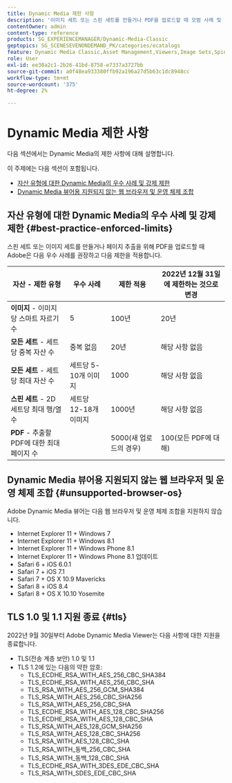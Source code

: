 ```yaml
---
title: Dynamic Media 제한 사항
description: '이미지 세트 또는 스핀 세트를 만들거나 PDF을 업로드할 때 모범 사례 및 강제 제한에 대해 알아봅니다. Dynamic Media Viewer용 지원되지 않는 웹 브라우저 및 운영 체제 조합에 대해서도 알아봅니다. '
contentOwner: admin
content-type: reference
products: SG_EXPERIENCEMANAGER/Dynamic-Media-Classic
geptopics: SG_SCENESEVENONDEMAND_PK/categories/ecatalogs
feature: Dynamic Media Classic,Asset Management,Viewers,Image Sets,Spin Sets,eCatalog
role: User
exl-id: ee30a2c1-2b26-41bd-8758-e7337a3727bb
source-git-commit: a0f48ea933380ffb92a196a27d5b63c1dc8948cc
workflow-type: tm+mt
source-wordcount: '375'
ht-degree: 2%

---
```


# Dynamic Media 제한 사항

다음 섹션에서는 Dynamic Media의 제한 사항에 대해 설명합니다.

이 주제에는 다음 섹션이 포함됩니다.

* [자산 유형에 대한 Dynamic Media의 우수 사례 및 강제 제한](#best-practice-enforced-limits)
* [Dynamic Media 뷰어용 지원되지 않는 웹 브라우저 및 운영 체제 조합](#unsupported-browser-os)

## 자산 유형에 대한 Dynamic Media의 우수 사례 및 강제 제한 {#best-practice-enforced-limits}

스핀 세트 또는 이미지 세트를 만들거나 페이지 추출을 위해 PDF을 업로드할 때 Adobe은 다음 우수 사례를 권장하고 다음 제한을 적용합니다.

| 자산 - 제한 유형 | 우수 사례 | 제한 적용 | 2022년 12월 31일에 제한하는 것으로 변경 |
| --- | --- | --- | --- |
| **이미지** - 이미지당 스마트 자르기 수 | 5 | 100년 | 20년 |
| **모든 세트** - 세트당 중복 자산 수 | 중복 없음 | 20년 | 해당 사항 없음 |
| **모든 세트** - 세트당 최대 자산 수 | 세트당 5-10개 이미지 | 1000 | 해당 사항 없음 |
| **스핀 세트** - 2D 세트당 최대 행/열 수 | 세트당 12-18개 이미지 | 1000년 | 해당 사항 없음 |
| **PDF** - 추출할 PDF에 대한 최대 페이지 수 |  | 5000(새 업로드의 경우) | 100(모든 PDF에 대해) |

<!-- See also [Dynamic Media limitations](/help/assets/limitations.md). -->

## Dynamic Media 뷰어용 지원되지 않는 웹 브라우저 및 운영 체제 조합 {#unsupported-browser-os}

<!-- CQDOC-19433 -->

Adobe Dynamic Media 뷰어는 다음 웹 브라우저 및 운영 체제 조합을 지원하지 않습니다.

* Internet Explorer 11 + Windows 7
* Internet Explorer 11 + Windows 8.1
* Internet Explorer 11 + Windows Phone 8.1
* Internet Explorer 11 + Windows Phone 8.1 업데이트
* Safari 6 + iOS 6.0.1
* Safari 7 + iOS 7.1
* Safari 7 + OS X 10.9 Mavericks
* Safari 8 + iOS 8.4
* Safari 8 + OS X 10.10 Yosemite

## TLS 1.0 및 1.1 지원 종료 {#tls}

<!-- CQDOC-19433 -->

2022년 9월 30일부터 Adobe Dynamic Media Viewer는 다음 사항에 대한 지원을 종료합니다.

* TLS(전송 계층 보안) 1.0 및 1.1
* TLS 1.2에 있는 다음의 약한 암호:
   * TLS_ECDHE_RSA_WITH_AES_256_CBC_SHA384
   * TLS_ECDHE_RSA_WITH_AES_256_CBC_SHA
   * TLS_RSA_WITH_AES_256_GCM_SHA384
   * TLS_RSA_WITH_AES_256_CBC_SHA256
   * TLS_RSA_WITH_AES_256_CBC_SHA
   * TLS_ECDHE_RSA_WITH_AES_128_CBC_SHA256
   * TLS_ECDHE_RSA_WITH_AES_128_CBC_SHA
   * TLS_RSA_WITH_AES_128_GCM_SHA256
   * TLS_RSA_WITH_AES_128_CBC_SHA256
   * TLS_RSA_WITH_AES_128_CBC_SHA
   * TLS_RSA_WITH_동백_256_CBC_SHA
   * TLS_RSA_WITH_동백_128_CBC_SHA
   * TLS_ECDHE_RSA_WITH_3DES_EDE_CBC_SHA
   * TLS_RSA_WITH_SDES_EDE_CBC_SHA

